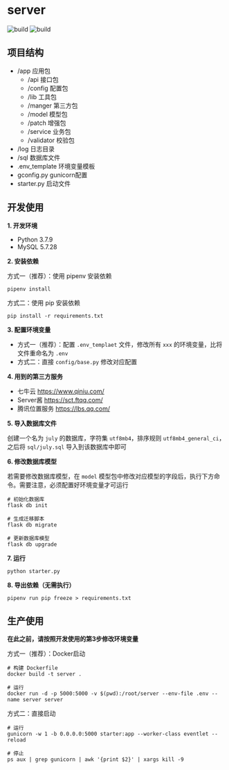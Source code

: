 # server

![build](https://img.shields.io/badge/build-passing-brightgreen)
![build](https://img.shields.io/badge/license-Apache%202-blue)


## 项目结构

- /app 应用包
    - /api 接口包
    - /config 配置包
    - /lib 工具包
    - /manger 第三方包
    - /model 模型包
    - /patch 增强包
    - /service 业务包
    - /validator 校验包
- /log 日志目录
- /sql 数据库文件
- .env_template 环境变量模板
- gconfig.py gunicorn配置
- starter.py 启动文件

## 开发使用

**1. 开发环境**

- Python 3.7.9
- MySQL 5.7.28

**2. 安装依赖**

方式一（推荐）：使用 pipenv 安装依赖

```shell
pipenv install
```

方式二：使用 pip 安装依赖

```shell
pip install -r requirements.txt
```

**3. 配置环境变量**

- 方式一（推荐）：配置 `.env_templaet` 文件，修改所有 `xxx` 的环境变量，比将文件重命名为 `.env`
- 方式二：直接 `config/base.py` 修改对应配置

**4. 用到的第三方服务**

- 七牛云 https://www.qiniu.com/
- Server酱 https://sct.ftqq.com/
- 腾讯位置服务 https://lbs.qq.com/

**5. 导入数据库文件**

创建一个名为 `july` 的数据库，字符集 `utf8mb4`，排序规则 `utf8mb4_general_ci`，之后将 `sql/july.sql` 导入到该数据库中即可

**6. 修改数据库模型**

若需要修改数据库模型，在 `model` 模型包中修改对应模型的字段后，执行下方命令。需要注意，必须配置好环境变量才可运行

```shell
# 初始化数据库
flask db init

# 生成迁移脚本
flask db migrate

# 更新数据库模型
flask db upgrade
```

**7. 运行**

```shell
python starter.py
```

**8. 导出依赖（无需执行）**

```shell
pipenv run pip freeze > requirements.txt
```

## 生产使用

**在此之前，请按照开发使用的第3步修改环境变量**

方式一（推荐）：Docker启动

```shell
# 构建 Dockerfile
docker build -t server .

# 运行
docker run -d -p 5000:5000 -v $(pwd):/root/server --env-file .env --name server server
```

方式二：直接启动

```shell
# 运行
gunicorn -w 1 -b 0.0.0.0:5000 starter:app --worker-class eventlet --reload

# 停止
ps aux | grep gunicorn | awk '{print $2}' | xargs kill -9
```
